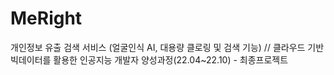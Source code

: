 # MeRight
개인정보 유출 검색 서비스 (얼굴인식 AI, 대용량 클로링 및 검색 기능) // 클라우드 기반 빅데이터를 활용한 인공지능 개발자 양성과정(22.04~22.10) - 최종프로젝트
